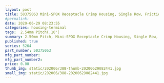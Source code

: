 ```yaml
---
layout: post
title: 50375063 Mini-SPOX Receptacle Crimp Housing, Single Row, Friction Lock, 6 Circuits, Natural
#permalink: 
date: 2020-06-29 08:23:55
categories: housing-terminal
tags:  2.54mm Pitch(.10")
summary: 2.50mm Pitch, Mini-SPOX Receptacle Crimp Housing, Single Row, Friction Lock, 6 Circuits, Natural
published: true 
series: 5264
part_number: 50375063
mfg_part_number: 
mfg_part_number2: 
price: 0.00
thumb_img: static/202006/388-thumb-20200629082441.jpg
small_img: static/202006/388-20200629082441.jpg
---
```



